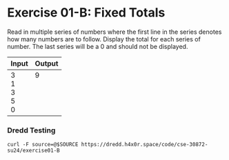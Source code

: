 # Exercise 01-B: Fixed Totals

Read in multiple series of numbers where the first line in the series denotes how many numbers are to follow. Display the total for each series of number. The last series will be a 0 and should not be displayed.

<style>
td {
  vertical-align: top;
}
</style>

<table>
    <thead>
        <tr>
            <th>Input</th>
            <th>Output</th>
        </tr>
    </thead>
    <tbody>
        <tr>
        <td>3<br>1<br>3<br>5<br>0</td>
        <td>9</td>
        </tr>
    </tbody>
</table>

### Dredd Testing

`curl -F source=@$SOURCE https://dredd.h4x0r.space/code/cse-30872-su24/exercise01-B`

